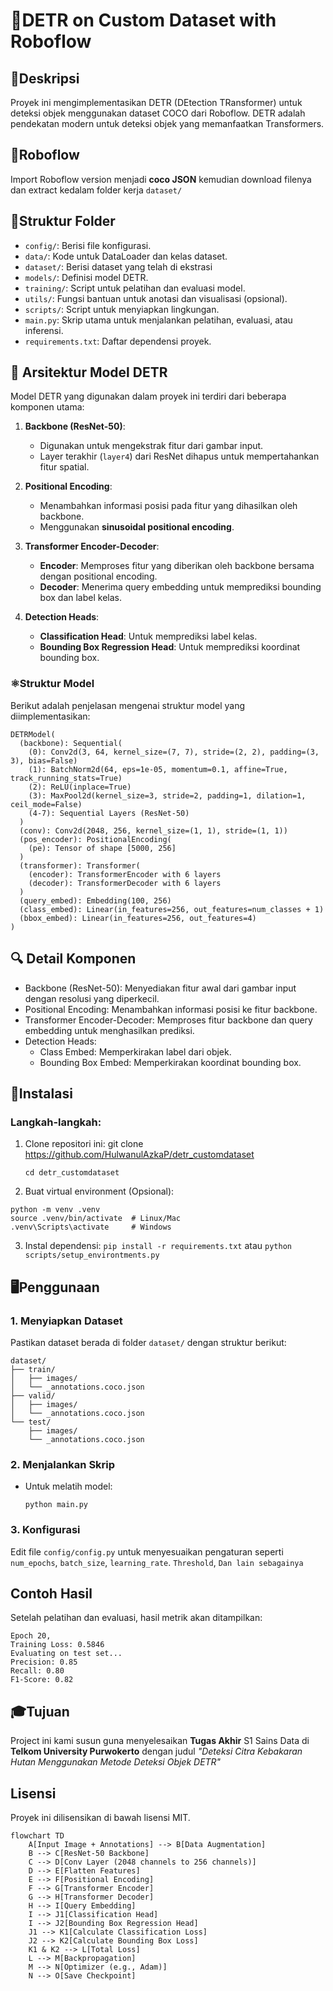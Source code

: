 # 🚀DETR on Custom Dataset with Roboflow

## 📖Deskripsi
Proyek ini mengimplementasikan DETR (DEtection TRansformer) untuk deteksi objek menggunakan dataset COCO dari Roboflow. DETR adalah pendekatan modern untuk deteksi objek yang memanfaatkan Transformers.

## 🤖Roboflow
Import Roboflow version menjadi **coco JSON** kemudian download filenya dan extract kedalam folder kerja `dataset/`

## 📂Struktur Folder
- `config/`: Berisi file konfigurasi.
- `data/`: Kode untuk DataLoader dan kelas dataset.
- `dataset/`: Berisi dataset yang telah di ekstrasi
- `models/`: Definisi model DETR.
- `training/`: Script untuk pelatihan dan evaluasi model.
- `utils/`: Fungsi bantuan untuk anotasi dan visualisasi (opsional).
- `scripts/`: Script untuk menyiapkan lingkungan.
- `main.py`: Skrip utama untuk menjalankan pelatihan, evaluasi, atau inferensi.
- `requirements.txt`: Daftar dependensi proyek.

## 🧠 Arsitektur Model DETR

Model DETR yang digunakan dalam proyek ini terdiri dari beberapa komponen utama:

1. **Backbone (ResNet-50)**: 
   - Digunakan untuk mengekstrak fitur dari gambar input.
   - Layer terakhir (`layer4`) dari ResNet dihapus untuk mempertahankan fitur spatial.
   
2. **Positional Encoding**:
   - Menambahkan informasi posisi pada fitur yang dihasilkan oleh backbone.
   - Menggunakan **sinusoidal positional encoding**.

3. **Transformer Encoder-Decoder**:
   - **Encoder**: Memproses fitur yang diberikan oleh backbone bersama dengan positional encoding.
   - **Decoder**: Menerima query embedding untuk memprediksi bounding box dan label kelas.

4. **Detection Heads**:
   - **Classification Head**: Untuk memprediksi label kelas.
   - **Bounding Box Regression Head**: Untuk memprediksi koordinat bounding box.

### ⚛️Struktur Model
Berikut adalah penjelasan mengenai struktur model yang diimplementasikan:

```plaintext
DETRModel(
  (backbone): Sequential(
    (0): Conv2d(3, 64, kernel_size=(7, 7), stride=(2, 2), padding=(3, 3), bias=False)
    (1): BatchNorm2d(64, eps=1e-05, momentum=0.1, affine=True, track_running_stats=True)
    (2): ReLU(inplace=True)
    (3): MaxPool2d(kernel_size=3, stride=2, padding=1, dilation=1, ceil_mode=False)
    (4-7): Sequential Layers (ResNet-50)
  )
  (conv): Conv2d(2048, 256, kernel_size=(1, 1), stride=(1, 1))
  (pos_encoder): PositionalEncoding(
    (pe): Tensor of shape [5000, 256]
  )
  (transformer): Transformer(
    (encoder): TransformerEncoder with 6 layers
    (decoder): TransformerDecoder with 6 layers
  )
  (query_embed): Embedding(100, 256)
  (class_embed): Linear(in_features=256, out_features=num_classes + 1)
  (bbox_embed): Linear(in_features=256, out_features=4)
)
```

## 🔍 Detail Komponen
- Backbone (ResNet-50): Menyediakan fitur awal dari gambar input dengan resolusi yang diperkecil.
- Positional Encoding: Menambahkan informasi posisi ke fitur backbone.
- Transformer Encoder-Decoder: Memproses fitur backbone dan query embedding untuk menghasilkan prediksi.
- Detection Heads:
  - Class Embed: Memperkirakan label dari objek.
  - Bounding Box Embed: Memperkirakan koordinat bounding box.

## 👾Instalasi
### Langkah-langkah:
1. Clone repositori ini:
git clone https://github.com/HulwanulAzkaP/detr_customdataset

    ```cd detr_customdataset```

2. Buat virtual environment (Opsional):
```
python -m venv .venv
source .venv/bin/activate  # Linux/Mac
.venv\Scripts\activate     # Windows
```

3. Instal dependensi:
```pip install -r requirements.txt``` atau ```python scripts/setup_environtments.py```

## 🖥️Penggunaan
### 1. Menyiapkan Dataset
Pastikan dataset berada di folder `dataset/` dengan struktur berikut:
```
dataset/
├── train/
│   ├── images/
│   └── _annotations.coco.json
├── valid/
│   ├── images/
│   └── _annotations.coco.json
└── test/
    ├── images/
    └── _annotations.coco.json
```
### 2. Menjalankan Skrip
- Untuk melatih model:

    ```python main.py```

### 3. Konfigurasi
Edit file `config/config.py` untuk menyesuaikan pengaturan seperti `num_epochs`, `batch_size`, `learning_rate`. `Threshold`, `Dan lain sebagainya`

## Contoh Hasil
Setelah pelatihan dan evaluasi, hasil metrik akan ditampilkan:
```
Epoch 20, 
Training Loss: 0.5846
Evaluating on test set...
Precision: 0.85
Recall: 0.80
F1-Score: 0.82
```
## 🎓Tujuan
Project ini kami susun guna menyelesaikan **Tugas Akhir** S1 Sains Data di **Telkom University Purwokerto** dengan judul _"Deteksi Citra Kebakaran Hutan Menggunakan Metode Deteksi Objek DETR"_

## Lisensi
Proyek ini dilisensikan di bawah lisensi MIT.

```mermaid
flowchart TD
    A[Input Image + Annotations] --> B[Data Augmentation]
    B --> C[ResNet-50 Backbone]
    C --> D[Conv Layer (2048 channels to 256 channels)]
    D --> E[Flatten Features]
    E --> F[Positional Encoding]
    F --> G[Transformer Encoder]
    G --> H[Transformer Decoder]
    H --> I[Query Embedding]
    I --> J1[Classification Head]
    I --> J2[Bounding Box Regression Head]
    J1 --> K1[Calculate Classification Loss]
    J2 --> K2[Calculate Bounding Box Loss]
    K1 & K2 --> L[Total Loss]
    L --> M[Backpropagation]
    M --> N[Optimizer (e.g., Adam)]
    N --> O[Save Checkpoint]
```